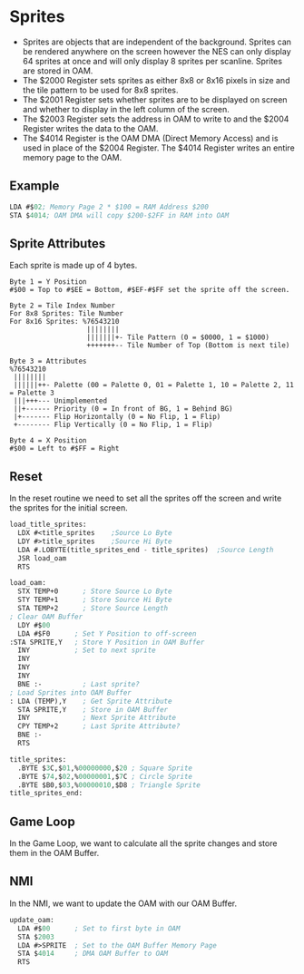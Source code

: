 # Sprites

- Sprites are objects that are independent of the background.  Sprites can be rendered anywhere on the screen however the NES can only display 64 sprites at once and will only display 8 sprites per scanline.  Sprites are stored in OAM.
- The $2000 Register sets sprites as either 8x8 or 8x16 pixels in size and the tile pattern to be used for 8x8 sprites.
- The $2001 Register sets whether sprites are to be displayed on screen and whether to display in the left column of the screen.
- The $2003 Register sets the address in OAM to write to and the $2004 Register writes the data to the OAM.
- The $4014 Register is the OAM DMA (Direct Memory Access) and is used in place of the $2004 Register.  The $4014 Register writes an entire memory page to the OAM.

## Example

```lisp
LDA #$02; Memory Page 2 * $100 = RAM Address $200
STA $4014; OAM DMA will copy $200-$2FF in RAM into OAM
```

## Sprite Attributes

Each sprite is made up of 4 bytes.

```text
Byte 1 = Y Position
#$00 = Top to #$EE = Bottom, #$EF-#$FF set the sprite off the screen.

Byte 2 = Tile Index Number
For 8x8 Sprites: Tile Number
For 8x16 Sprites: %76543210
                   ||||||||
                   |||||||+- Tile Pattern (0 = $0000, 1 = $1000)
                   +++++++-- Tile Number of Top (Bottom is next tile)

Byte 3 = Attributes
%76543210
 ||||||||
 ||||||++- Palette (00 = Palette 0, 01 = Palette 1, 10 = Palette 2, 11 = Palette 3
 |||+++--- Unimplemented
 ||+------ Priority (0 = In front of BG, 1 = Behind BG)
 |+------- Flip Horizontally (0 = No Flip, 1 = Flip)
 +-------- Flip Vertically (0 = No Flip, 1 = Flip)

Byte 4 = X Position
#$00 = Left to #$FF = Right
```

## Reset

In the reset routine we need to set all the sprites off the screen and write the sprites for the initial screen.

```lisp
load_title_sprites:
  LDX #<title_sprites    ;Source Lo Byte
  LDY #>title_sprites    ;Source Hi Byte
  LDA #.LOBYTE(title_sprites_end - title_sprites)  ;Source Length
  JSR load_oam
  RTS

load_oam:
  STX TEMP+0      ; Store Source Lo Byte
  STY TEMP+1      ; Store Source Hi Byte
  STA TEMP+2      ; Store Source Length
; Clear OAM Buffer
  LDY #$00
  LDA #$F0      ; Set Y Position to off-screen
:STA SPRITE,Y   ; Store Y Position in OAM Buffer
  INY           ; Set to next sprite
  INY
  INY
  INY
  BNE :-          ; Last sprite?
; Load Sprites into OAM Buffer
: LDA (TEMP),Y    ; Get Sprite Attribute
  STA SPRITE,Y    ; Store in OAM Buffer
  INY             ; Next Sprite Attribute
  CPY TEMP+2      ; Last Sprite Attribute?
  BNE :-
  RTS

title_sprites:
  .BYTE $3C,$01,%00000000,$20 ; Square Sprite
  .BYTE $74,$02,%00000001,$7C ; Circle Sprite
  .BYTE $B0,$03,%00000010,$D8 ; Triangle Sprite
title_sprites_end:
```

## Game Loop

In the Game Loop, we want to calculate all the sprite changes and store them in the OAM Buffer.

## NMI

In the NMI, we want to update the OAM with our OAM Buffer.

```lisp
update_oam:
  LDA #$00      ; Set to first byte in OAM
  STA $2003
  LDA #>SPRITE  ; Set to the OAM Buffer Memory Page  
  STA $4014     ; DMA OAM Buffer to OAM
  RTS
```

